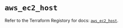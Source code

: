 # `aws_ec2_host`

Refer to the Terraform Registory for docs: [`aws_ec2_host`](https://registry.terraform.io/providers/hashicorp/aws/4.66.1/docs/resources/ec2_host).
